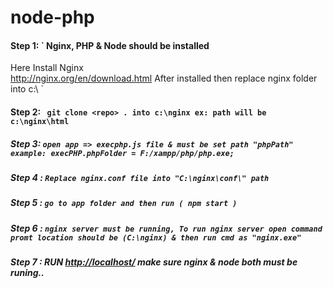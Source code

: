 # node-php

#### Step 1: ` Nginx, PHP & Node should be installed 
Here Install Nginx   
http://nginx.org/en/download.html
After installed then replace nginx folder into c:\ `
#### Step 2: ` git clone <repo> . into c:\nginx ex: path will be c:\nginx\html` 
##### Step 3: ` open app => execphp.js file & must be set path "phpPath" example: execPHP.phpFolder = F:/xampp/php/php.exe; `
##### Step 4 : ` Replace nginx.conf file into "C:\nginx\conf\" path `
##### Step 5 : ` go to app folder and then run ( npm start ) `
##### Step 6 : ` nginx server must be running, To run nginx server open command promt location should be (C:\nginx) & then run cmd as "nginx.exe" `
##### Step 7 : RUN [http://localhost/](http://localhost/) make sure nginx & node both must be runing..
